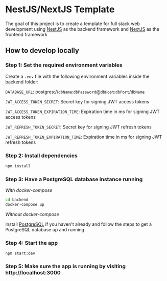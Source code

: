 # NestJS/NextJS Template

The goal of this project is to create a template for full stack web development
using [NestJS](https://nestjs.com/) as the backend framework and
[NextJS](https://nextjs.org/) as the frontend framework

## How to develop locally

### Step 1: Set the required environment variables

Create a `.env` file with the following environment variables inside the backend
folder:

`DATABASE_URL`: postgres://`dbName`:`dbPassword`@`dbHost`:`dbPort`/`dbName`

`JWT_ACCESS_TOKEN_SECRET`: Secret key for signing JWT access tokens

`JWT_ACCESS_TOKEN_EXPIRATION_TIME`: Expiration time in ms for signing JWT access
tokens

`JWT_REFRESH_TOKEN_SECRET`: Secret key for signing JWT refresh tokens

`JWT_REFRESH_TOKEN_EXPIRATION_TIME`: Expiration time in ms for signing JWT refresh
tokens

### Step 2: Install dependencies

```bash
npm install
```

### Step 3: Have a PostgreSQL database instance running

_With docker-compose_

```bash
cd backend
docker-compose up
```

_Without docker-compose_

Install [PostgreSQL](https://www.postgresql.org/download/) if you haven't already
and follow the steps to get a PostgreSQL database up and running

### Step 4: Start the app

```
npm start:dev
```

### Step 5: Make sure the app is running by visiting http://localhost:3000
